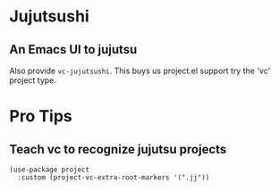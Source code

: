 # Jujutsushi
## An Emacs UI to jujutsu

Also provide `vc-jujutsushi`. This buys us project.el support try the 'vc'
project type.

# Pro Tips

## Teach vc to recognize jujutsu projects

```elisp
(use-package project
  :custom (project-vc-extra-root-markers '(".jj"))
```
